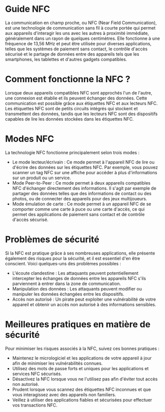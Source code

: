 # Guide NFC
La communication en champ proche, ou NFC (Near Field Communication), est une technologie de communication sans fil à courte portée qui permet aux appareils d'interagir les uns avec les autres à proximité immédiate, généralement dans un rayon de quelques centimètres. Elle fonctionne à une fréquence de 13,56 MHz et peut être utilisée pour diverses applications, telles que les systèmes de paiement sans contact, le contrôle d'accès sécurisé et le partage de données entre des appareils tels que les smartphones, les tablettes et d'autres gadgets compatibles.

# Comment fonctionne la NFC ?
Lorsque deux appareils compatibles NFC sont approchés l'un de l'autre, une connexion est établie et ils peuvent échanger des données. Cette communication est possible grâce aux étiquettes NFC et aux lecteurs NFC. Les étiquettes NFC sont de petits circuits intégrés qui stockent et transmettent des données, tandis que les lecteurs NFC sont des dispositifs capables de lire les données stockées dans les étiquettes NFC.

# Modes NFC
La technologie NFC fonctionne principalement selon trois modes :

* Le mode lecteur/écrivain : Ce mode permet à l'appareil NFC de lire ou d'écrire des données sur les étiquettes NFC. Par exemple, vous pouvez scanner un tag NFC sur une affiche pour accéder à plus d'informations sur un produit ou un service.
* Mode Peer-to-Peer : Ce mode permet à deux appareils compatibles NFC d'échanger directement des informations. Il s'agit par exemple de partager des données telles que des informations de contact ou des photos, ou de connecter des appareils pour des jeux multijoueurs.
* Mode émulation de carte : Ce mode permet à un appareil NFC de se comporter comme une carte à puce ou une carte d'accès, ce qui permet des applications de paiement sans contact et de contrôle d'accès sécurisé.

# Problèmes de sécurité
Si la NFC est pratique grâce à ses nombreuses applications, elle présente également des risques pour la sécurité, et il est essentiel d'en être conscient. Voici quelques-uns des problèmes possibles :

* L'écoute clandestine : Les attaquants peuvent potentiellement intercepter les échanges de données entre les appareils NFC s'ils parviennent à entrer dans la zone de communication.
* Manipulation des données : Les attaquants peuvent modifier ou manipuler les données échangées entre les dispositifs.
* Accès non autorisé : Un pirate peut exploiter une vulnérabilité de votre appareil et obtenir un accès non autorisé à des informations sensibles.

# Meilleures pratiques en matière de sécurité
Pour minimiser les risques associés à la NFC, suivez ces bonnes pratiques :

* Maintenez le micrologiciel et les applications de votre appareil à jour afin de minimiser les vulnérabilités connues.
* Utilisez des mots de passe forts et uniques pour les applications et services NFC sécurisés.
* Désactivez la NFC lorsque vous ne l'utilisez pas afin d'éviter tout accès non autorisé.
* Prudent lorsque vous scannez des étiquettes NFC inconnues et que vous interagissez avec des appareils non familiers.
* Veillez à utiliser des applications fiables et sécurisées pour effectuer vos transactions NFC.


